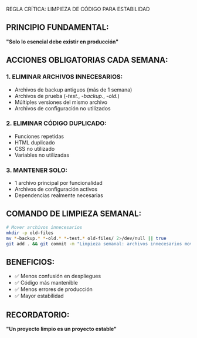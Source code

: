 REGLA CRÍTICA: LIMPIEZA DE CÓDIGO PARA ESTABILIDAD

## PRINCIPIO FUNDAMENTAL:
**"Solo lo esencial debe existir en producción"**

## ACCIONES OBLIGATORIAS CADA SEMANA:

### 1. ELIMINAR ARCHIVOS INNECESARIOS:
- Archivos de backup antiguos (más de 1 semana)
- Archivos de prueba (*-test.*, *-backup.*, *-old.*)
- Múltiples versiones del mismo archivo
- Archivos de configuración no utilizados

### 2. ELIMINAR CÓDIGO DUPLICADO:
- Funciones repetidas
- HTML duplicado
- CSS no utilizado
- Variables no utilizadas

### 3. MANTENER SOLO:
- 1 archivo principal por funcionalidad
- Archivos de configuración activos
- Dependencias realmente necesarias

## COMANDO DE LIMPIEZA SEMANAL:
```bash
# Mover archivos innecesarios
mkdir -p old-files
mv *-backup.* *-old.* *-test.* old-files/ 2>/dev/null || true
git add . && git commit -m "Limpieza semanal: archivos innecesarios movidos"
```

## BENEFICIOS:
- ✅ Menos confusión en despliegues
- ✅ Código más mantenible
- ✅ Menos errores de producción
- ✅ Mayor estabilidad

## RECORDATORIO:
**"Un proyecto limpio es un proyecto estable"**